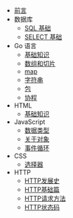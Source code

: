 - [前言](/)
- 数据库
   - [SQL 基础](MySQL/SQL)
   - [SELECT 基础](MySQL/SELECT)
- Go 语言
   - [基础知识](Go/index.md)
   - [数组和切片](Go/Array.md)
   - [map](Go/Map.md)
   - [字符串](Go/String.md)
   - [包](Go/package.md)
   - [协程](Go/Groutine.md)
- HTML
   - [基础知识](HTML/index)
- JavaScript
   - [数据类型](JavaScript/data-type)
   - [关于对象](JavaScript/Object)
   - [事件循环](JavaScript/event-loop)
- CSS
   - [选择器](CSS/Selector)
- HTTP
   - [HTTP发展史](HTTP/history)  
   - [HTTP基础篇](HTTP/base)  
   - [HTTP请求方法](HTTP/method)
   - [HTTP状态码](HTTP/statusCode)





